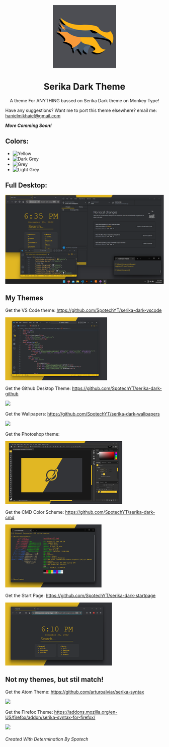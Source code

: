 <p align="center"><img src="https://raw.githubusercontent.com/SpotechYT/Serika-Dark/main/Logo.jpg" height="200"></p>
<h1 align="center">Serika Dark Theme</h1>
<p align="center">A theme For ANYTHING bassed on Serika Dark theme on Monkey Type!</p>

Have any suggestions? Want me to port this theme elsewhere? email me: hanielmikhaiel@gmail.com

***More Comming Soon!***

## Colors:
  - ![Yellow](https://img.shields.io/badge/Yellow-%23e2b714-%23e2b714)
  - ![Dark Grey](https://img.shields.io/badge/Dark%20Grey-%232c2e31-%232c2e31)
  - ![Grey](https://img.shields.io/badge/Grey-%23323437-%23323437)
  - ![Light Grey](https://img.shields.io/badge/Light%20Grey-%23646669-%23646669)

## Full Desktop: 

![Desktop](https://raw.githubusercontent.com/SpotechYT/Serika-Dark/main/Desktop.png)

## My Themes
Get the VS Code theme: https://github.com/SpotechYT/serika-dark-vscode
<p><img src="https://raw.githubusercontent.com/SpotechYT/serika-dark-vscode/main/assets/Screenshot.png" height="200"></p>

Get the Github Desktop Theme: https://github.com/SpotechYT/serika-dark-github
<p><img src="https://raw.githubusercontent.com/SpotechYT/serika-dark-github/main/Screenshot.png" height="200"></p>

Get the Wallpapers: https://github.com/SpotechYT/serika-dark-wallpapers
<p><img src="https://raw.githubusercontent.com/SpotechYT/serika-dark-wallpapers/main/Collage.jpg" height="200"></p>

Get the Photoshop theme:
<p><img src="https://raw.githubusercontent.com/SpotechYT/serika-dark-photoshop/main/Screenshot.png" height="200"></p>

Get the CMD Color Scheme: https://github.com/SpotechYT/serika-dark-cmd
<p><img src="https://raw.githubusercontent.com/SpotechYT/serika-dark-cmd/main/Screenshot.png" height="200"></p>

Get the Start Page: https://github.com/SpotechYT/serika-dark-startpage
<p><img src="https://raw.githubusercontent.com/SpotechYT/serika-dark-startpage/main/Screenshot.png" height="200"></p>

## Not my themes, but stil match!
Get the Atom Theme: https://github.com/arturoalviar/serika-syntax
<p><img src="https://camo.githubusercontent.com/9ea141f634d5aafe3dee307fd0056ff588f7354fdc3e8adb623268dc33b55368/68747470733a2f2f692e696d6775722e636f6d2f4831314a67304f2e706e67" height="200"></p>

Get the FIrefox Theme: https://addons.mozilla.org/en-US/firefox/addon/serika-syntax-for-firefox/
<p><img src="https://addons.mozilla.org/user-media/version-previews/full/3920/3920831.svg?modified=1667665353"></p>

###### Created With Determination By Spotech
